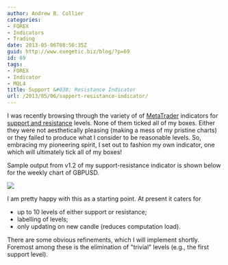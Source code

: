 ```yaml
---
author: Andrew B. Collier
categories:
- FOREX
- Indicators
- Trading
date: 2013-05-06T08:56:35Z
guid: http://www.exegetic.biz/blog/?p=69
id: 69
tags:
- FOREX
- Indicator
- MQL4
title: Support &#038; Resistance Indicator
url: /2013/05/06/support-resistance-indicator/
---
```


I was recently browsing through the variety of of [MetaTrader](http://www.metatrader4.com/) indicators for [support and resistance](http://en.wikipedia.org/wiki/Support_and_resistance) levels. None of them ticked all of my boxes. Either they were not aesthetically pleasing (making a mess of my pristine charts) or they failed to produce what I consider to be reasonable levels. So, embracing my pioneering spirit, I set out to fashion my own indicator, one which will ultimately tick all of my boxes!

Sample output from v1.2 of my support-resistance indicator is shown below for the weekly chart of GBPUSD.

<img src="/img/2013/05/support-resistance-GBPUSD-W1.png" >

I am pretty happy with this as a starting point. At present it caters for

* up to 10 levels of either support or resistance;
* labelling of levels;
* only updating on new candle (reduces computation load).

There are some obvious refinements, which I will implement shortly. Foremost among these is the elimination of "trivial" levels (e.g., the first support level).
